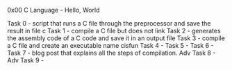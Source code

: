 0x00 C Language - Hello, World

Task 0 - script that runs a C file through the preprocessor and save the result in file c
Task 1 - compile a C file but does not link
Task 2 - generates the assembly code of a C code and save it in an output file
Task 3 - compile a C file and create an executable name cisfun
Task 4 -
Task 5 -
Task 6 -
Task 7 - blog post that explains all the steps of compilation.
Adv Task 8 -
Adv Task 9 -